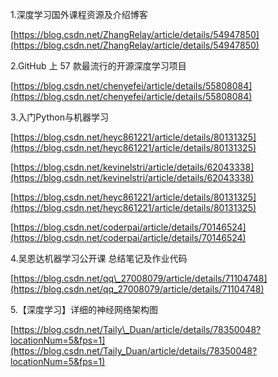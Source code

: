 1.深度学习国外课程资源及介绍博客

[https://blog.csdn.net/ZhangRelay/article/details/54947850](https://blog.csdn.net/ZhangRelay/article/details/54947850)

2.GitHub 上 57 款最流行的开源深度学习项目

[https://blog.csdn.net/chenyefei/article/details/55808084](https://blog.csdn.net/chenyefei/article/details/55808084)

3.入门Python与机器学习

[https://blog.csdn.net/heyc861221/article/details/80131325](https://blog.csdn.net/heyc861221/article/details/80131325)

[https://blog.csdn.net/kevinelstri/article/details/62043338](https://blog.csdn.net/kevinelstri/article/details/62043338)

[https://blog.csdn.net/heyc861221/article/details/80131325](https://blog.csdn.net/heyc861221/article/details/80131325)

[https://blog.csdn.net/coderpai/article/details/70146524](https://blog.csdn.net/coderpai/article/details/70146524)

4.吴恩达机器学习公开课 总结笔记及作业代码

[https://blog.csdn.net/qq\_27008079/article/details/71104748](https://blog.csdn.net/qq_27008079/article/details/71104748)

5.【深度学习】详细的神经网络架构图

[https://blog.csdn.net/Taily\_Duan/article/details/78350048?locationNum=5&fps=1](https://blog.csdn.net/Taily_Duan/article/details/78350048?locationNum=5&fps=1)

